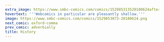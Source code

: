 ```yaml
---
extra_image: https://www.smbc-comics.com/comics/152985313520180624after.png
hovertext: '''Webcomics in particular are pleasantly shallow.'''
image: https://www.smbc-comics.com/comics/1529853073-20180624.png
next_comic: oxford-comma
prev_comic: adverbially
title: History
---
```


